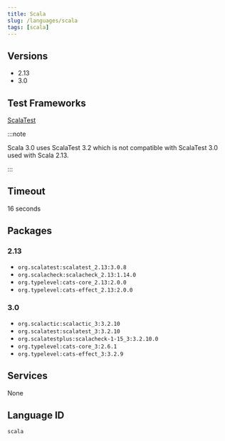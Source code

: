 ```yaml
---
title: Scala
slug: /languages/scala
tags: [scala]
---
```



## Versions

- 2.13
- 3.0

## Test Frameworks

[ScalaTest](http://www.scalatest.org/)

:::note

Scala 3.0 uses ScalaTest 3.2 which is not compatible with ScalaTest 3.0 used with Scala 2.13.

:::

## Timeout

16 seconds

## Packages

### 2.13

- `org.scalatest:scalatest_2.13:3.0.8`
- `org.scalacheck:scalacheck_2.13:1.14.0`
- `org.typelevel:cats-core_2.13:2.0.0`
- `org.typelevel:cats-effect_2.13:2.0.0`

### 3.0

- `org.scalactic:scalactic_3:3.2.10`
- `org.scalatest:scalatest_3:3.2.10`
- `org.scalatestplus:scalacheck-1-15_3:3.2.10.0`
- `org.typelevel:cats-core_3:2.6.1`
- `org.typelevel:cats-effect_3:3.2.9`

## Services

None

## Language ID

`scala`
